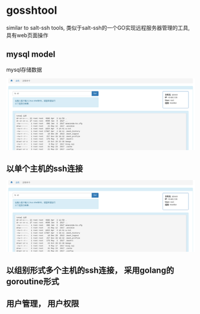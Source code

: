 # gosshtool
similar to salt-ssh tools,  类似于salt-ssh的一个GO实现远程服务器管理的工具, 具有web页面操作

## mysql model
   mysql存储数据


![image](https://github.com/kggg/gosshtool/blob/master/static/img/Screenshot-command.png)

## 以单个主机的ssh连接
![image](https://github.com/kggg/gosshtool/blob/master/static/img/Screenshot-command.png)

## 以组别形式多个主机的ssh连接， 采用golang的goroutine形式


## 用户管理， 用户权限 


